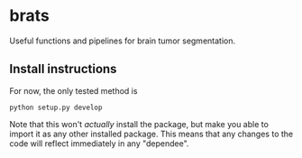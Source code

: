 # brats

Useful functions and pipelines for brain tumor segmentation.

## Install instructions

For now, the only tested method is
```
python setup.py develop
```

Note that this won't _actually_ install the package, but make you able to import it as any other installed package. This means that any changes to the code will reflect immediately in any "dependee".

